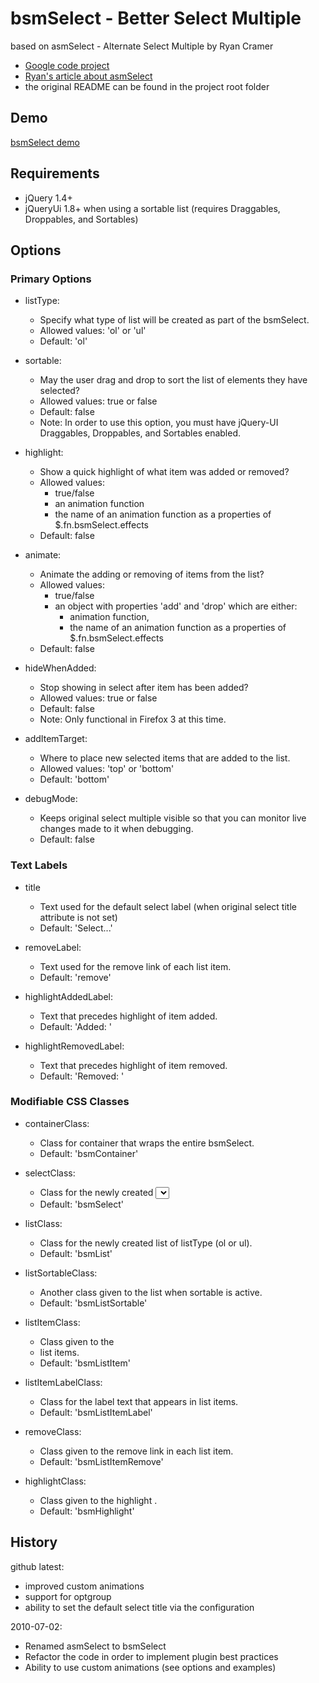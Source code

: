 # bsmSelect - Better Select Multiple #

based on asmSelect - Alternate Select Multiple by Ryan Cramer

  * [Google code project](http://code.google.com/p/jquery-asmselect/)
  * [Ryan's article about asmSelect](http://www.ryancramer.com/journal/entries/select_multiple/)
  * the original README can be found in the project root folder

## Demo ##

[bsmSelect demo](http://www.suumit.com/projects/bsmSelect/examples/index.html)

## Requirements ##

* jQuery 1.4+
* jQueryUi 1.8+ when using a sortable list (requires Draggables, Droppables, and Sortables)

## Options ##

### Primary Options ###

* listType:

  * Specify what type of list will be created as part of the bsmSelect.
  * Allowed values: 'ol' or 'ul'
  * Default: 'ol'

* sortable:

  * May the user drag and drop to sort the list of elements they have selected?
  * Allowed values: true or false
  * Default: false
  * Note: In order to use this option, you must have jQuery-UI Draggables, Droppables, and Sortables enabled.

* highlight:

  * Show a quick highlight of what item was added or removed?
  * Allowed values:
    * true/false
    * an animation function
    * the name of an animation function as a properties of $.fn.bsmSelect.effects
  * Default: false

* animate:

  * Animate the adding or removing of items from the list?
  * Allowed values: 
    * true/false
    * an object with properties 'add' and 'drop' which are either:
      * animation function,
      * the name of an animation function as a properties of $.fn.bsmSelect.effects
  * Default: false

* hideWhenAdded:

  * Stop showing in select after item has been added?
  * Allowed values: true or false
  * Default: false
  * Note: Only functional in Firefox 3 at this time.

* addItemTarget:

  * Where to place new selected items that are added to the list.
  * Allowed values: 'top' or 'bottom'
  * Default: 'bottom'

* debugMode:

  * Keeps original select multiple visible so that you can monitor live changes made to it when debugging.
  * Default: false

### Text Labels ###

* title

  * Text used for the default select label (when original select title attribute is not set)
  * Default: 'Select...'

* removeLabel:

  * Text used for the remove link of each list item.
  * Default: 'remove'

* highlightAddedLabel:

  * Text that precedes highlight of item added.
  * Default: 'Added: '

* highlightRemovedLabel:

  * Text that precedes highlight of item removed.
  * Default: 'Removed: '

### Modifiable CSS Classes ###

* containerClass:

  * Class for container that wraps the entire bsmSelect.
  * Default: 'bsmContainer'

* selectClass:

  * Class for the newly created <select>.
  * Default: 'bsmSelect'

* listClass:

  * Class for the newly created list of listType (ol or ul).
  * Default: 'bsmList'

* listSortableClass:

  * Another class given to the list when sortable is active.
  * Default: 'bsmListSortable'

* listItemClass:

  * Class given to the <li> list items.
  * Default: 'bsmListItem'

* listItemLabelClass:

  * Class for the label text that appears in list items.
  * Default: 'bsmListItemLabel'

* removeClass:

  * Class given to the remove link in each list item.
  * Default: 'bsmListItemRemove'

* highlightClass:

  * Class given to the highlight <span>.
  * Default: 'bsmHighlight'

## History ##

github latest:

  * improved custom animations
  * support for optgroup
  * ability to set the default select title via the configuration

2010-07-02:

  * Renamed asmSelect to bsmSelect
  * Refactor the code in order to implement plugin best practices
  * Ability to use custom animations (see options and examples)


